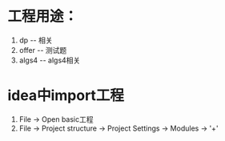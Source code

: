 # 工程用途：

1. dp     -- 相关
2. offer  -- 测试题
3. algs4  -- algs4相关

# idea中import工程

1. File -> Open basic工程
2. File -> Project structure -> Project Settings -> Modules -> '+'


